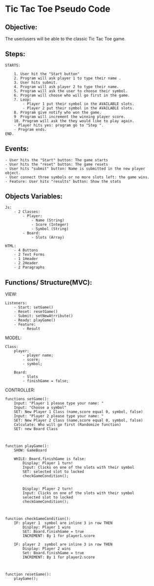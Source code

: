 # Tic Tac Toe Pseudo Code 

## Objective:

The user/users will be able to the classic Tic Tac Toe game. 

## Steps:

    STARTS:

        1. User hit the "Start button" 
        2. Program will ask player 1 to type their name .
        3. User hits submit. 
        4. Program will ask player 2 to type their name. 
        5. Program will ask the user to choose their symbol.
        6. Program will choose who will go first in the game. 
        7. Loop:
            - Player 1 put their symbol in the AVAILABLE slots.
            - Player 2 put their symbol in the AVAILABLE slots. 
        8. Program give notify who won the game. 
        9  Program will increment the winning player score.
        10. Program will ask the they would like to play again. 
        - Player hits yes: program go to "Step ".
        - Program ends.
    END. 



## Events:

    - User hits the "Start" button: The game starts
    - User hits the "reset" button: The game resets 
    - User hits "submit" button: Name is submitted in the new player object. 
    - User connect three symbols or no more slots left: the game wins. 
    - Feature: User hits "results" button: Show the stats

## Objects Variables: 

    Js: 
        - 2 Classes:
            - Player:
                - Name (String)
                - Score (Integer)
                - Symbol (String)
            - Board: 
                - Slots (Array)
                
    HTML: 
        - 4 Buttons
        - 2 Text Forms
        - 1 1Header
        - 2 2Header
        - 2 Paragraphs


## Functions/ Structure(MVC): 


VIEW: 

    Listeners: 
        - Start: setGame()
        - Reset: resetGame()
        - Submit: setNewAtrribute()
        - Ready: playGame() 
        - Feature:
            - Result

MODEL: 

    Class: 
        player: 
            - player name;
            - score;
            - symbol;

        Board: 
            - Slots
            - finishGame = false;


CONTROLLER: 

    functions setGame():
        Input: "Player 1 please type your name: "
        Input: "Choose a symbol"
        SET: New Player 1 Class (name,score equal 0, symbol, false)
        Input: "Player 2 please type your name: "
        SET: New Player 2 Class (name,score equal 0, symbol, false)
        Calculate: Who will go first (Randomize function)
        SET: new Board Class
        


    function playGame(): 
        SHOW: GameBoard

        WHILE: Board.finishGame is false: 
            Display: Player 1 turn!
            Input: Clicks on one of the slots with their symbol
            SET: selected slot to locked
            checkGameCondition();


            Display: Player 2 turn!
            Input: Clicks on one of the slots with their symbol
            selected slot to locked
            checkGameCondition();



    function checkGameCondition(): 
        IF: player 1  symbol are inline 3 in row THEN
            Display: Player 1 wins 
            SET: Board.finishGame = true
            INCREMENT: By 1 for player1.score

        IF: player 2  symbol are inline 3 in row THEN
            Display: Player 2 wins 
            Set: Board.finishGame = true
            INCREMENT: By 1 for player2.score



    function resetGame():
        playGame();
        



        

